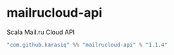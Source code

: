 # mailrucloud-api
Scala Mail.ru Cloud API
```scala
"com.github.karasiq" %% "mailrucloud-api" % "1.1.4"
```
